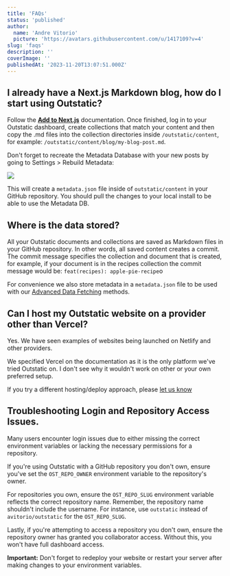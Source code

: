 ```yaml
---
title: 'FAQs'
status: 'published'
author:
  name: 'Andre Vitorio'
  picture: 'https://avatars.githubusercontent.com/u/1417109?v=4'
slug: 'faqs'
description: ''
coverImage: ''
publishedAt: '2023-11-20T13:07:51.000Z'
---
```


## I already have a Next.js Markdown blog, how do I start using Outstatic?

Follow the [**Add to Next.js**](/docs/getting-started#adding-outstatic-to-a-nextjs-website) documentation. Once finished, log in to your Outstatic dashboard, create collections that match your content and then copy the .md files into the collection directories inside `/outstatic/content`, for example: `/outstatic/content/blog/my-blog-post.md`.

Don't forget to recreate the Metadata Database with your new posts by going to Settings &gt; Rebuild Metadata:

![](/images/rebuild-metadata-Y4MT.png)

This will create a `metadata.json` file inside of `outstatic/content` in your GitHub repository. You should pull the changes to your local install to be able to use the Metadata DB.

## Where is the data stored?

All your Outstatic documents and collections are saved as Markdown files in your GitHub repository. In other words, all saved content creates a commit. The commit message specifies the collection and document that is created, for example, if your document is in the recipes collection the commit message would be: `feat(recipes): apple-pie-recipe`o

For convenience we also store metadata in a `metadata.json` file to be used with our [Advanced Data Fetching](/docs/fetching-data#advanced-document-fetching---metadata-db) methods.

## Can I host my Outstatic website on a provider other than Vercel?

Yes. We have seen examples of websites being launched on Netlify and other providers.

We specified Vercel on the documentation as it is the only platform we've tried Outstatic on. I don't see why it wouldn't work on other or your own preferred setup.

If you try a different hosting/deploy approach, please [let us know](https://twitter.com/outstatic)

## Troubleshooting Login and Repository Access Issues.

Many users encounter login issues due to either missing the correct environment variables or lacking the necessary permissions for a repository.

If you're using Outstatic with a GitHub repository you don't own, ensure you've set the `OST_REPO_OWNER` environment variable to the repository's owner.

For repositories you own, ensure the `OST_REPO_SLUG` environment variable reflects the correct repository name. Remember, the repository name shouldn't include the username. For instance, use `outstatic` instead of `avitorio/outstatic` for the `OST_REPO_SLUG`.

Lastly, if you're attempting to access a repository you don't own, ensure the repository owner has granted you collaborator access. Without this, you won't have full dashboard access.

**Important:** Don't forget to redeploy your website or restart your server after making changes to your environment variables.